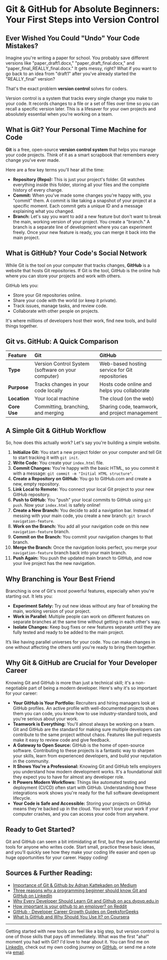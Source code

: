 # Git & GitHub for Absolute Beginners: Your First Steps into Version Control

## Ever Wished You Could "Undo" Your Code Mistakes?

Imagine you're writing a paper for school. You probably save different versions like "paper_draft1.docx," "paper_draft_final.docx," and "paper_final_REALLY_final.docx." It gets messy, right? What if you want to go back to an idea from "draft1" after you've already started the "REALLY_final" version?

That's the exact problem **version control** solves for coders.

Version control is a system that tracks every single change you make to your code. It records changes to a file or a set of files over time so you can recall a specific version later. This is a lifesaver for your own projects and absolutely essential when you're working on a team.

## What is Git? Your Personal Time Machine for Code

**Git** is a free, open-source **version control system** that helps you manage your code projects. Think of it as a smart scrapbook that remembers every change you've ever made.

Here are a few key terms you'll hear all the time:

*   **Repository (Repo):** This is just your project's folder. Git watches everything inside this folder, storing all your files and the complete history of every change.
*   **Commit:** When you've made some changes you're happy with, you "commit" them. A commit is like taking a snapshot of your project at a specific moment. Each commit gets a unique ID and a message explaining what you changed.
*   **Branch:** Let's say you want to add a new feature but don't want to break the main, working version of your project. You create a "branch." A branch is a separate line of development where you can experiment freely. Once your new feature is ready, you can merge it back into the main project.

## What is GitHub? Your Code's Social Network

While Git is the tool on your computer that tracks changes, **GitHub** is a website that hosts Git repositories. If Git is the tool, GitHub is the online hub where you can store your projects and work with others.

GitHub lets you:
*   Store your Git repositories online.
*   Share your code with the world (or keep it private).
*   Track issues, manage tasks, and review code.
*   Collaborate with other people on projects.

It's where millions of developers host their work, find new tools, and build things together.

## Git vs. GitHub: A Quick Comparison

| Feature       | Git                                         | GitHub                                           |
| :------------ | :------------------------------------------ | :----------------------------------------------- |
| **Type**      | Version Control System (software on your computer) | Web-based hosting service for Git repositories |
| **Purpose**   | Tracks changes in your code locally             | Hosts code online and helps you collaborate     |
| **Location**  | Your local machine                               | The cloud (on the web)                                      |
| **Core Use**  | Committing, branching, and merging              | Sharing code, teamwork, and project management       |

## A Simple Git & GitHub Workflow

So, how does this actually work? Let's say you're building a simple website.

1.  **Initialize Git:** You start a new project folder on your computer and tell Git to start tracking it with `git init`.
2.  **Write Code:** You create your `index.html` file.
3.  **Commit Changes:** You're happy with the basic HTML, so you commit it with a message: `git commit -m "Initial HTML structure"`.
4.  **Create a Repository on GitHub:** You go to GitHub.com and create a new, empty repository.
5.  **Link Local to Remote:** You connect your local Git project to your new GitHub repository.
6.  **Push to GitHub:** You "push" your local commits to GitHub using `git push`. Now your `index.html` is safely online!
7.  **Create a New Branch:** You decide to add a navigation bar. Instead of messing with your main code, you create a new branch: `git branch navigation-feature`.
8.  **Work on the Branch:** You add all your navigation code on this new `navigation-feature` branch.
9.  **Commit on the Branch:** You commit your navigation changes to that branch.
10. **Merge the Branch:** Once the navigation looks perfect, you merge your `navigation-feature` branch back into your main branch.
11. **Push Again:** You push the updated main branch to GitHub, and now your live project has the new navigation.

## Why Branching is Your Best Friend

Branching is one of Git's most powerful features, especially when you're starting out. It lets you:

*   **Experiment Safely:** Try out new ideas without any fear of breaking the main, working version of your project.
*   **Work in Parallel:** Multiple people can work on different features on separate branches at the same time without getting in each other's way.
*   **Isolate Changes:** Keep bug fixes or new features separate until they are fully tested and ready to be added to the main project.

It’s like having parallel universes for your code. You can make changes in one without affecting the others until you're ready to bring them together.

## Why Git & GitHub are Crucial for Your Developer Career

Knowing Git and GitHub is more than just a technical skill; it's a non-negotiable part of being a modern developer. Here's why it's so important for your career:

*   **Your GitHub is Your Portfolio:** Recruiters and hiring managers look at GitHub profiles. An active profile with well-documented projects shows them you can code, you know how to use industry-standard tools, and you're serious about your work.
*   **Teamwork is Everything:** You'll almost always be working on a team. Git and GitHub are the standard for making sure multiple developers can contribute to the same project without chaos. Features like pull requests make it easy to review code and give feedback.
*   **A Gateway to Open Source:** GitHub is the home of open-source software. Contributing to these projects is a fantastic way to sharpen your skills, learn from experienced developers, and build your reputation in the community.
*   **It Shows You're a Professional:** Knowing Git and GitHub tells employers you understand how modern development works. It's a foundational skill they expect you to have for almost any developer role.
*   **It Powers Modern Workflows:** Things like automated testing and deployment (CI/CD) often start with GitHub. Understanding how these integrations work shows you're ready for the full software development lifecycle.
*   **Your Code is Safe and Accessible:** Storing your projects on GitHub means they're backed up in the cloud. You won't lose your work if your computer crashes, and you can access your code from anywhere.

## Ready to Get Started?

Git and GitHub can seem a bit intimidating at first, but they are fundamental tools for anyone who writes code. Start small, practice these basic ideas, and you'll quickly see how they make your coding life easier and open up huge opportunities for your career. Happy coding!

## Sources & Further Reading:
*   [Importance of Git & Github by Adnan Kattekaden on Medium](https://medium.com/@adnankattekaden/importance-of-git-github-3717eff683fb)
*   [Three reasons why a programming beginner should know Git and GitHub on LinkedIn](https://www.linkedin.com/pulse/three-reasons-why-programming-beginner-should-know-queiroz-caetano-fp7gf)
*   [Why Every Developer Should Learn Git and Github on acs.dypvp.edu.in](https://acs.dypvp.edu.in/blogs/why-every-developer-should-learn-git-and-github)
*   [How important is your github to an employer? on Reddit](https://www.reddit.com/r/learnprogramming/comments/r7fj0i/how_important_is_your_github_to_an_employer/)
*   [GitHub - Developer Career Growth Guides on GeeksforGeeks](https://www.geeksforgeeks.org/git/github-developer-career-growth-guides/)
*   [What Is GitHub and Why Should You Use It? on Coursera](https://www.coursera.org/articles/what-is-git)

***

Getting started with new tools can feel like a big step, but version control is one of those skills that pays off immediately. What was the first "aha!" moment you had with Git? I'd love to hear about it. You can find me on [LinkedIn](www.linkedin.com/in/rohi-rikman-48831b239), check out my own coding journey on [GitHub](https://github.com/RohiRIK/CloudJourneyBlog.git), or send me a note via [email](mailto:Rohi5054@gmail.com).
